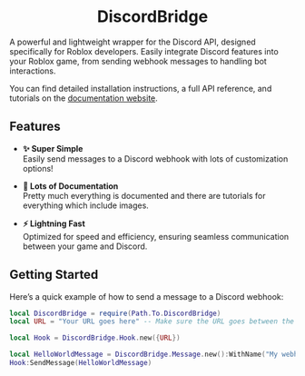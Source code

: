 <div align="center">
	<h1>DiscordBridge</h1>
</div>

A powerful and lightweight wrapper for the Discord API, designed specifically for Roblox developers. Easily integrate Discord features into your Roblox game, from sending webhook messages to handling bot interactions.

You can find detailed installation instructions, a full API reference, and tutorials on the [documentation website](https://void-labs-development.github.io/Discord-Bridge/).


## Features
- **✨ Super Simple**  
  Easily send messages to a Discord webhook with lots of customization options!
  
- **📖 Lots of Documentation**  
  Pretty much everything is documented and there are tutorials for everything which include images.

- **⚡ Lightning Fast**  
  Optimized for speed and efficiency, ensuring seamless communication between your game and Discord.

## Getting Started
Here’s a quick example of how to send a message to a Discord webhook:

```lua
local DiscordBridge = require(Path.To.DiscordBridge)
local URL = "Your URL goes here" -- Make sure the URL goes between the speach marks

local Hook = DiscordBridge.Hook.new({URL})

local HelloWorldMessage = DiscordBridge.Message.new():WithName("My webhook"):WithMessage("Hello World")
Hook:SendMessage(HelloWorldMessage)
```
